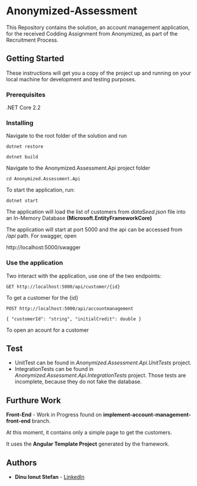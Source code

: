 # Anonymized-Assessment
This Repository contains the solution, an account management application, for the received Codding Assignment from Anonymized, as part of the Recruitment Process.

## Getting Started

These instructions will get you a copy of the project up and running on your local machine for development and testing purposes. 

### Prerequisites

.NET Core 2.2

### Installing

Navigate to the root folder of the solution and run

``
dotnet restore
``

``
dotnet build
``

Navigate to the Anonymized.Assessment.Api project folder

``
cd Anonymized.Assessment.Api
``

To start the application, run:

``
dotnet start
``

The application will load the list of customers from *dataSeed.json* file into an In-Memory Database **(Microsoft.EntityFrameworkCore)**


The application will start at port 5000 and the api can be accessed from */api* path.
For swagger, open 

http://localhost:5000/swagger


### Use the application

Two interact with the application, use one of the two endpoints:

``
GET http://localhost:5000/api/customer/{id}
``

To get a customer for the {id}


``
POST http://localhost:5000/api/accountmanagement
``

``
{
  "customerId": "string",
  "initialCredit": double
}
``

To open an acount for a customer

## Test

* UnitTest can be found in *Anonymized.Assessment.Api.UnitTests* project.
* IntegrationTests can be found in *Anonymized.Assessment.Api.IntegrationTests* project. Those tests are incomplete, because they do not fake the database.


## Furthure Work

**Front-End** - Work in Progress found on **implement-account-management-front-end** branch. 

At this moment, it contains only a simple page to get the customers. 

It uses the **Angular Template Project** generated by the framework.


## Authors

* **Dinu Ionut Stefan** - [LinkedIn](https://www.linkedin.com/in/stefan-dinu-479a469b/)
